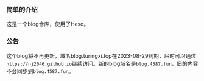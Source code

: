 ### 简单的介绍
这是一个blog仓库，使用了Hexo。
### 公告
这个blog将不再更新，域名blog.turingxi.top在2023-08-29到期，届时可以通过```https://nj2046.github.io```继续访问。新的blog域名是```blog.4587.fun```，旧的内容不会同步到```blog.4587.fun```。
